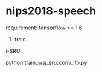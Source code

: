 # nips2018-speech


requirement: tensorflow >= 1.6

1. train 

i-SRU: 

python train_wsj_sru_conv_ifo.py

